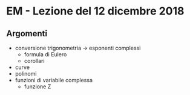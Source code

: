 # EM - Lezione del 12 dicembre 2018

## Argomenti

* conversione trigonometria -> esponenti complessi
  * formula di Eulero
  * corollari
* curve
* polinomi
* funzioni di variabile complessa
  * funzione Z
